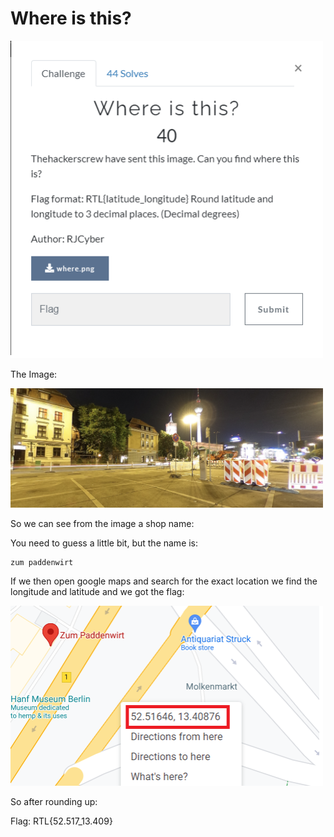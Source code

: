 # Where is this?
<img src="Images/challenge.png" width="500" >

The Image:

<img src="Images/where.png" width="500" >

So we can see from the image a shop name:

You need to guess a little bit, but the name is:
```
zum paddenwirt
```
If we then open google maps and search for the exact location we find the longitude and latitude and we got the flag:

<img src="Images/flag.png" width="500" >

So after rounding up:

Flag: RTL{52.517_13.409}
